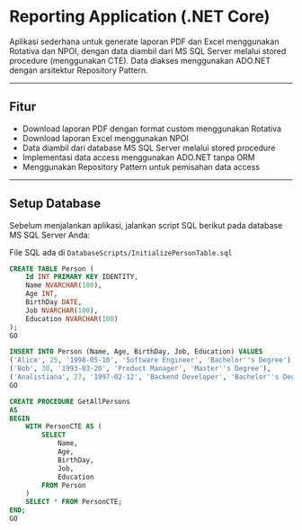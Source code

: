 # Reporting Application (.NET Core)

Aplikasi sederhana untuk generate laporan PDF dan Excel menggunakan Rotativa dan NPOI, dengan data diambil dari MS SQL Server melalui stored procedure (menggunakan CTE). Data diakses menggunakan ADO.NET dengan arsitektur Repository Pattern.

---

## Fitur

- Download laporan PDF dengan format custom menggunakan Rotativa
- Download laporan Excel menggunakan NPOI
- Data diambil dari database MS SQL Server melalui stored procedure
- Implementasi data access menggunakan ADO.NET tanpa ORM
- Menggunakan Repository Pattern untuk pemisahan data access

---

## Setup Database

Sebelum menjalankan aplikasi, jalankan script SQL berikut pada database MS SQL Server Anda:

File SQL ada di `DatabaseScripts/InitializePersonTable.sql`

```sql
CREATE TABLE Person (
    Id INT PRIMARY KEY IDENTITY,
    Name NVARCHAR(100),
    Age INT,
    BirthDay DATE,
    Job NVARCHAR(100),
    Education NVARCHAR(100)
);
GO

INSERT INTO Person (Name, Age, BirthDay, Job, Education) VALUES
('Alice', 25, '1998-05-10', 'Software Engineer', 'Bachelor''s Degree'),
('Bob', 30, '1993-03-20', 'Product Manager', 'Master''s Degree'),
('Analistiana', 27, '1997-02-12', 'Backend Developer', 'Bachelor''s Degree');
GO

CREATE PROCEDURE GetAllPersons
AS
BEGIN
    WITH PersonCTE AS (
        SELECT
            Name,
            Age,
            BirthDay,
            Job,
            Education
        FROM Person
    )
    SELECT * FROM PersonCTE;
END;
GO
